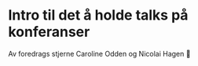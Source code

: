 # Intro til det å holde talks på konferanser

Av foredrags stjerne Caroline Odden og Nicolai Hagen :rocket:
